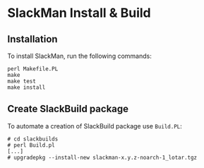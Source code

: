 # SlackMan Install & Build

## Installation

To install SlackMan, run the following commands:

    perl Makefile.PL
    make
    make test
    make install

## Create SlackBuild package

To automate a creation of SlackBuild package use `Build.PL`:

    # cd slackbuilds
    # perl Build.pl
    [...]
    # upgradepkg --install-new slackman-x.y.z-noarch-1_lotar.tgz
